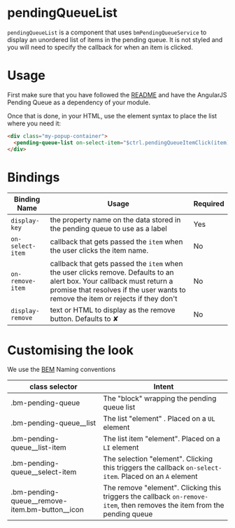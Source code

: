 # pendingQueueList

`pendingQueueList` is a component that uses `bmPendingQueueService` to display an unordered list of items in the pending queue. It is not styled and you will need to specify the callback for when an item is clicked.

# Usage

First make sure that you have followed the [README](../README.md) and have the AngularJS Pending Queue as a dependency of your module.

Once that is done, in your HTML, use the element syntax to place the list where you need it:

```html
<div class="my-popup-container">
  <pending-queue-list on-select-item="$ctrl.pendingQueueItemClick(item)" display-key="idFieldName"></pending-queue-list>
</div>
```

# Bindings

| Binding Name | Usage | Required |
|--------------|-------|----------|
|`display-key` | the property name on the data stored in the pending queue to use as a label | Yes |
|`on-select-item`| callback that gets passed the `item` when the user clicks the item name. | No |
|`on-remove-item` | callback that gets passed the `item` when the user clicks remove. Defaults to an alert box. Your callback must return a promise that resolves if the user wants to remove the item or rejects if they don't | No |
|`display-remove` | text or HTML to display as the remove button. Defaults to &#x2718; | No |

# Customising the look

We use the [BEM](http://getbem.com/) Naming conventions

| class selector | Intent |
|----------------|--------|
|.bm-pending-queue | The "block" wrapping the pending queue list |
|.bm-pending-queue__list | The list "element" . Placed on a `UL` element |
|.bm-pending-queue__list-item | The list item "element". Placed on a `LI` element |
|.bm-pending-queue__select-item | The selection "element". Clicking this triggers the callback `on-select-item`. Placed on an `A` element |
|.bm-pending-queue__remove-item.bm-button__icon | The remove "element". Clicking this triggers the callback `on-remove-item`, then removes the item from the pending queue |
